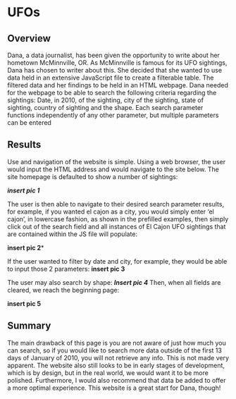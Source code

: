 # UFOs

## Overview ##

Dana, a data journalist, has been given the opportunity to write about her hometown McMinnville, OR. As McMinnville is famous for its UFO sightings, Dana has chosen to writer about this. She decided that she wanted to use data held in an extensive JavaScript file to create a filterable table. The filtered data and her findings to be held in an HTML webpage. Dana needed for the webpage to be able to search the following criteria regarding the sightings: Date, in 2010, of the sighting, city of the sighting, state of sighting, country of sighting and the shape. Each search parameter functions independently of any other parameter, but multiple parameters can be entered

## Results ##

Use and navigation of the website is simple. Using a web browser, the user would input the HTML address and would navigate to the site below. The site homepage is defaulted to show a number of sightings: 

***insert pic 1***

The user is then able to navigate to their desired search parameter results, for example, if you wanted el cajon as a city, you would simply enter ‘el cajon’, in lowercase fashion, as shown in the prefilled examples, then simply click out of the search field and all instances of El Cajon UFO sightings that are contained within the JS file will populate:

**insert pic 2***

If the user wanted to filter by date and city, for example, they would be able to input those 2 parameters:
**insert pic 3**

The user may also search by shape:
***Insert pic 4***
Then, when all fields are cleared, we reach the beginning page:

**insert pic 5**


## Summary ##

The main drawback of this page is you are not aware of just how much you can search, so if you would like to search more data outside of the first 13 days of January of 2010, you will not retrieve any info. This is not made very apparent. The website also still looks to be in early stages of development, which is by design, but in the real world, we would want it to be more polished. Furthermore, I would also recommend that data be added to offer a more optimal experience. This website is a great start for Dana, though!